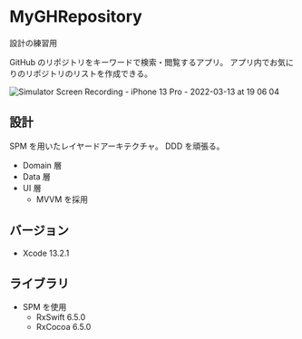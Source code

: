 # MyGHRepository
設計の練習用

GitHub のリポジトリをキーワードで検索・閲覧するアプリ。
アプリ内でお気にりのリポジトリのリストを作成できる。

![Simulator Screen Recording - iPhone 13 Pro - 2022-03-13 at 19 06 04](https://user-images.githubusercontent.com/62441125/158054570-472e5fca-2f4b-4183-a96a-374f132417e2.gif)

## 設計
SPM を用いたレイヤードアーキテクチャ。
DDD を頑張る。
- Domain 層
- Data 層
- UI 層
  - MVVM を採用

## バージョン
- Xcode 13.2.1

## ライブラリ
- SPM を使用
  - RxSwift 6.5.0
  - RxCocoa 6.5.0
